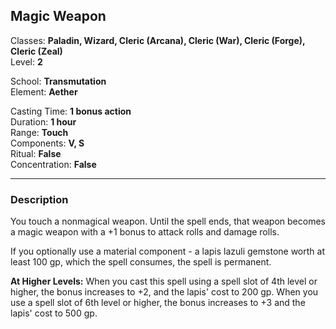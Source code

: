 ## Magic Weapon

Classes: **Paladin, Wizard, Cleric (Arcana), Cleric (War), Cleric (Forge), Cleric (Zeal)**  
Level: **2**  

School: **Transmutation**  
Element: **Aether**  

Casting Time: **1 bonus action**  
Duration: **1 hour**  
Range: **Touch**  
Components: **V, S**  
Ritual: **False**  
Concentration: **False**  

------

### Description

You touch a nonmagical weapon. Until the spell ends, that weapon becomes a magic weapon with a +1 bonus to attack rolls and damage rolls.

If you optionally use a material component - a lapis lazuli gemstone worth at least 100 gp, which the spell consumes, the spell is permanent.

**At Higher Levels:** When you cast this spell using a spell slot of 4th level or higher, the bonus increases to +2, and the lapis' cost to 200 gp. When you use a spell slot of 6th level or higher, the bonus increases to +3 and the lapis' cost to 500 gp.